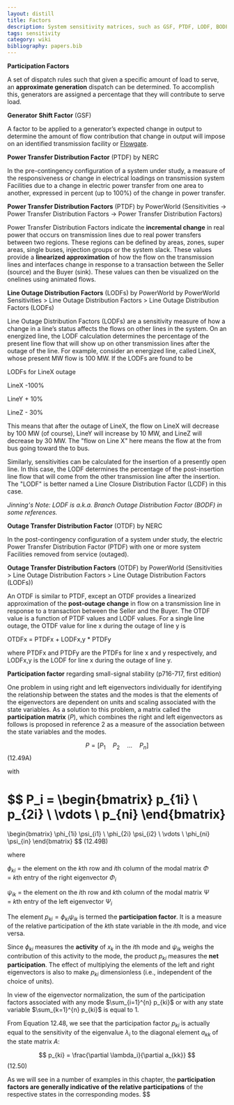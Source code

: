 ```yaml
---
layout: distill
title: Factors
description: System sensitivity matrices, such as GSF, PTDF, LODF, BODF, OTDF, etc.
tags: sensitivity
category: wiki
bibliography: papers.bib
---
```


**Participation Factors** <d-cite key="nerc2024glossary"></d-cite>

A set of dispatch rules such that given a specific amount of load to serve, an **approximate generation** dispatch can be determined.
To accomplish this, generators are assigned a percentage that they will contribute to serve load.

**Generator Shift Factor** (GSF) <d-cite key="nerc2024glossary"></d-cite>

A factor to be applied to a generator’s expected change in output to determine the amount of flow contribution that change in output will impose on an identified transmission facility or [Flowgate](/pswiki/flowgate).

**Power Transfer Distribution Factor** (PTDF) by NERC <d-cite key="nerc2024glossary"></d-cite>

In the pre-contingency configuration of a system under study, a measure of the responsiveness or change in electrical loadings on transmission system Facilities due to a change in electric power transfer from one area to another, expressed in percent (up to 100%) of the change in power transfer.

**Power Transfer Distribution Factors** (PTDF) by PowerWorld <d-cite key="powerworld2025manual"></d-cite> (Sensitivities -> Power Transfer Distribution Factors -> Power Transfer Distribution Factors)

Power Transfer Distribution Factors indicate the **incremental change** in real power that occurs on transmission lines due to real power transfers between two regions.
These regions can be defined by areas, zones, super areas, single buses, injection groups or the system slack.
These values provide a **linearized approximation** of how the flow on the transmission lines and interfaces change in response to a transaction between the Seller (source) and the Buyer (sink).
These values can then be visualized on the onelines using animated flows.

**Line Outage Distribution Factors** (LODFs) by PowerWorld <d-cite key="powerworld2025manual"></d-cite> by PowerWorld Sensitivities > Line Outage Distribution Factors > Line Outage Distribution Factors (LODFs)

Line Outage Distribution Factors (LODFs) are a sensitivity measure of how a change in a line’s status affects the flows on other lines in the system.
On an energized line, the LODF calculation determines the percentage of the present line flow that will show up on other transmission lines after the outage of the line. For example, consider an energized line, called LineX, whose present MW flow is 100 MW.
If the LODFs are found to be

LODFs for LineX outage

LineX -100%

LineY + 10%

LineZ - 30%

This means that after the outage of LineX, the flow on LineX will decrease by 100 MW (of course), LineY will increase by 10 MW, and LineZ will decrease by 30 MW.
The "flow on Line X" here means the flow at the from bus going toward the to bus.

Similarly, sensitivities can be calculated for the insertion of a presently open line.
In this case, the LODF determines the percentage of the post-insertion line flow that will come from the other transmission line after the insertion.
The "LODF" is better named a Line Closure Distribution Factor (LCDF) in this case.

_Jinning's Note: LODF is a.k.a. Branch Outage Distribution Factor (BODF) in some references._

**Outage Transfer Distribution Factor** (OTDF) by NERC <d-cite key="nerc2024glossary"></d-cite>

In the post-contingency configuration of a system under study, the electric Power Transfer Distribution Factor (PTDF) with one or more system Facilities removed from service (outaged).

**Outage Transfer Distribution Factors** (OTDF) by PowerWorld <d-cite key="powerworld2025manual"></d-cite> (Sensitivities > Line Outage Distribution Factors > Line Outage Distribution Factors (LODFs))

An OTDF is similar to PTDF, except an OTDF provides a linearized approximation of the **post-outage change** in flow on a transmission line in response to a transaction between the Seller and the Buyer.
The OTDF value is a function of PTDF values and LODF values.
For a single line outage, the OTDF value for line x during the outage of line y is

OTDFx = PTDFx + LODFx,y \* PTDFy

where PTDFx and PTDFy are the PTDFs for line x and y respectively, and LODFx,y is the LODF for line x during the outage of line y.

**Participation factor** regarding small-signal stability <d-cite key="kundur1994Power"></d-cite> (p716-717, first edition)

One problem in using right and left eigenvectors individually for identifying the relationship between the states and the modes is that the elements of the eigenvectors are dependent on units and scaling associated with the state variables.
As a solution to this problem, a matrix called the **participation matrix** ($P$), which combines the right and left eigenvectors as follows is proposed in reference 2 as a measure of the association between the state variables and the modes.

$$ P = [ P_1 \quad P_2 \quad \dots \quad P_n ] $$ (12.49A)

with

$$
P_i =
\begin{bmatrix}
p_{1i} \\
p_{2i} \\
\vdots \\
p_{ni}
\end{bmatrix}
=
\begin{bmatrix}
\phi_{1i} \psi_{i1} \\
\phi_{2i} \psi_{i2} \\
\vdots \\
\phi_{ni} \psi_{in}
\end{bmatrix}
$$ (12.49B)

where

$\phi_{ki}$ = the element on the $k$th row and $i$th column of the modal matrix $\Phi$
<br>= $k$th entry of the right eigenvector $\Phi_i$

$\psi_{ik}$ = the element on the $i$th row and $k$th column of the modal matrix $\Psi$
<br>= $k$th entry of the left eigenvector $\Psi_i$

The element $p_{ki} = \phi_{ki} \psi_{ik}$ is termed the **participation factor**.
It is a measure of the relative participation of the $k$th state variable in the $i$th mode, and vice versa.

Since $\phi_{ki}$ measures the **activity** of $x_k$ in the $i$th mode and $\psi_{ik}$ weighs the contribution of this activity to the mode, the product $p_{ki}$ measures the **net participation**.
The effect of multiplying the elements of the left and right eigenvectors is also to make $p_{ki}$ dimensionless (i.e., independent of the choice of units).

In view of the eigenvector normalization, the sum of the participation factors associated with any mode $\sum_{i=1}^{n} p_{ki}$ or with any state variable $\sum_{k=1}^{n} p_{ki}$ is equal to 1.

From Equation 12.48, we see that the participation factor $p_{ki}$ is actually equal to the sensitivity of the eigenvalue $\lambda_i$ to the diagonal element $a_{kk}$ of the state matrix $A$:

$$ p_{ki} = \frac{\partial \lambda_i}{\partial a_{kk}} $$ (12.50)

As we will see in a number of examples in this chapter, the **participation factors are generally indicative of the relative participations** of the respective states in the corresponding modes.
$$
